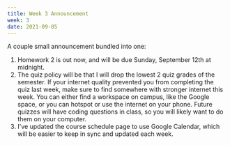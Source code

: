 ```yaml
---
title: Week 3 Announcement
week: 3
date: 2021-09-05
---
```

A couple small announcement bundled into one:

1. Homework 2 is out now, and will be due Sunday, September 12th at midnight. 
2. The quiz policy will be that I will drop the lowest 2 quiz grades of the semester. If your internet quality prevented you from completing the quiz last week, make sure to find somewhere with stronger internet this week. You can either find a workspace on campus, like the Google space, or you can hotspot or use the internet on your phone. Future quizzes will have coding questions in class, so you will likely want to do them on your computer.
3. I've updated the course schedule page to use Google Calendar, which will be easier to keep in sync and updated each week.

